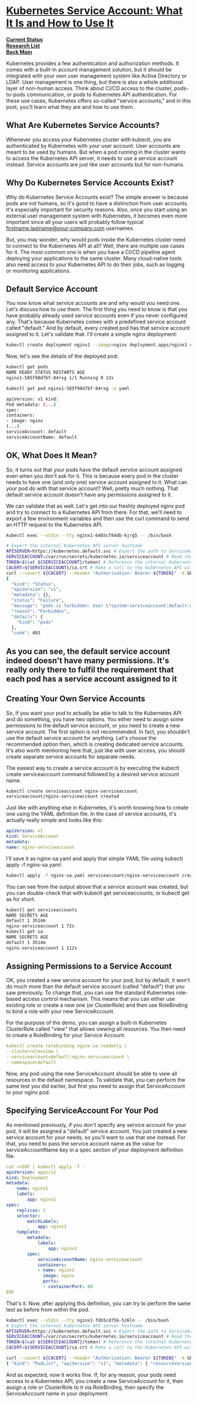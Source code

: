 # **[Kubernetes Service Account: What It Is and How to Use It](https://www.loft.sh/blog/kubernetes-service-account-what-it-is-and-how-to-use-it)**

**[Current Status](../../../../development/status/weekly/current_status.md)**\
**[Research List](../../../../research/research_list.md)**\
**[Back Main](../../../../README.md)**

Kubernetes provides a few authentication and authorization methods. It comes with a built-in account management solution, but it should be integrated with your own user management system like Active Directory or LDAP. User management is one thing, but there is also a whole additional layer of non-human access. Think about CI/CD access to the cluster, pods-to-pods communication, or pods to Kubernetes API authentication. For these use cases, Kubernetes offers so-called "service accounts," and in this post, you'll learn what they are and how to use them.

## What Are Kubernetes Service Accounts?

Whenever you access your Kubernetes cluster with kubectl, you are authenticated by Kubernetes with your user account. User accounts are meant to be used by humans. But when a pod running in the cluster wants to access the Kubernetes API server, it needs to use a service account instead. Service accounts are just like user accounts but for non-humans.

## Why Do Kubernetes Service Accounts Exist?

Why do Kubernetes Service Accounts exist? The simple answer is because pods are not humans, so it's good to have a distinction from user accounts. It's especially important for security reasons. Also, once you start using an external user management system with Kubernetes, it becomes even more important since all your users will probably follow typical <firstname.lastname@your-company.com> usernames.

But, you may wonder, why would pods inside the Kubernetes cluster need to connect to the Kubernetes API at all? Well, there are multiple use cases for it. The most common one is when you have a CI/CD pipeline agent deploying your applications to the same cluster. Many cloud-native tools also need access to your Kubernetes API to do their jobs, such as logging or monitoring applications.

## Default Service Account

You now know what service accounts are and why would you need one. Let's discuss how to use them. The first thing you need to know is that you have probably already used service accounts even if you never configured any. That's because Kubernetes comes with a predefined service account called "default." And by default, every created pod has that service account assigned to it. Let's validate that. I'll create a simple nginx deployment:

```bash
kubectl create deployment nginx1 --image=nginx deployment.apps/nginx1 created 
```

Now, let's see the details of the deployed pod:

```bash
kubectl get pods 
NAME READY STATUS RESTARTS AGE 
nginx1-585f98d7bf-84rxg 1/1 Running 0 12s 

kubectl get pod nginx1-585f98d7bf-84rxg -o yaml 

apiVersion: v1 kind: 
Pod metadata: (...) 
spec: 
containers: 
- image: nginx 
(...) 
serviceAccount: default 
serviceAccountName: default
```

## OK, What Does It Mean?

So, it turns out that your pods have the default service account assigned even when you don't ask for it. This is because every pod in the cluster needs to have one (and only one) service account assigned to it. What can your pod do with that service account? Well, pretty much nothing. That default service account doesn't have any permissions assigned to it.

We can validate that as well. Let's get into our freshly deployed nginx pod and try to connect to a Kubernetes API from there. For that, we'll need to export a few environment variables and then use the curl command to send an HTTP request to the Kubernetes API.

```bash
kubectl exec --stdin --tty nginx1-6485cf84db-kjrg5 -- /bin/bash

# Export the internal Kubernetes API server hostname 
APISERVER=https://kubernetes.default.svc # Export the path to ServiceAccount mount directory 
SERVICEACCOUNT=/var/run/secrets/kubernetes.io/serviceaccount # Read the ServiceAccount bearer token 
TOKEN=$(cat ${SERVICEACCOUNT}/token) # Reference the internal Kubernetes certificate authority (CA) 
CACERT=${SERVICEACCOUNT}/ca.crt # Make a call to the Kubernetes API with TOKEN 
curl --cacert ${CACERT} --header "Authorization: Bearer ${TOKEN}" -X GET ${APISERVER}/api/v1/namespaces/default/pods 
{
  "kind": "Status",
  "apiVersion": "v1",
  "metadata": {},
  "status": "Failure",
  "message": "pods is forbidden: User \"system:serviceaccount:default:default\" cannot list resource \"pods\" in API group \"\" in the namespace \"default\"",
  "reason": "Forbidden",
  "details": {
    "kind": "pods"
  },
  "code": 403
```

## As you can see, the default service account indeed doesn't have many permissions. It's really only there to fulfil the requirement that each pod has a service account assigned to it

## Creating Your Own Service Accounts

So, if you want your pod to actually be able to talk to the Kubernetes API and do something, you have two options. You either need to assign some permissions to the default service account, or you need to create a new service account. The first option is not recommended. In fact, you shouldn't use the default service account for anything. Let's choose the recommended option then, which is creating dedicated service accounts. It's also worth mentioning here that, just like with user access, you should create separate service accounts for separate needs.

The easiest way to create a service account is by executing the kubectl create serviceaccount command followed by a desired service account name.

```bash
kubectl create serviceaccount nginx-serviceaccount 
serviceaccount/nginx-serviceaccount created 
```

Just like with anything else in Kubernetes, it's worth knowing how to create one using the YAML definition file. In the case of service accounts, it's actually really simple and looks like this:

```yaml
apiVersion: v1 
kind: ServiceAccount 
metadata: 
name: nginx-serviceaccount 
```

I'll save it as nginx-sa.yaml and apply that simple YAML file using kubectl apply -f nginx-sa.yaml:

```bash
kubectl apply -f nginx-sa.yaml serviceaccount/nginx-serviceaccount created
```

You can see from the output above that a service account was created, but you can double-check that with kubectl get serviceaccounts, or kubectl get as for short.

```bash
kubectl get serviceaccounts 
NAME SECRETS AGE 
default 1 3h14m 
nginx-serviceaccount 1 72s 
kubectl get sa 
NAME SECRETS AGE 
default 1 3h14m 
nginx-serviceaccount 1 112s 
```

## Assigning Permissions to a Service Account

OK, you created a new service account for your pod, but by default, it won't do much more than the default service account (called "default") that you saw previously. To change that, you can use the standard Kubernetes role-based access control mechanism. This means that you can either use existing role or create a new one (or ClusterRole) and then use RoleBinding to bind a role with your new ServiceAccount.

For the purpose of the demo, you can assign a built-in Kubernetes ClusterRole called "view" that allows viewing all resources. You then need to create a RoleBinding for your Service Account.

```yaml
kubectl create rolebinding nginx-sa-readonly \
--clusterrole=view \
--serviceaccount=default:nginx-serviceaccount \
--namespace=default 
```

Now, any pod using the new ServiceAccount should be able to view all resources in the default namespace. To validate that, you can perform the same test you did earlier, but first you need to assign that ServiceAccount to your nginx pod.

## Specifying ServiceAccount For Your Pod

As mentioned previously, if you don't specify any service account for your pod, it will be assigned a "default" service account. You just created a new service account for your needs, so you'll want to use that one instead. For that, you need to pass the service account name as the value for serviceAccountName key in a spec section of your deployment definition file.

```yaml
cat <<EOF | kubectl apply -f -
apiVersion: apps/v1 
kind: Deployment 
metadata: 
    name: nginx1 
    labels: 
        app: nginx1 
spec: 
    replicas: 2 
    selector: 
        matchLabels: 
            app: nginx1 
    template: 
        metadata: 
            labels: 
                app: nginx1 
        spec: 
            serviceAccountName: nginx-serviceaccount 
            containers: 
            - name: nginx1 
              image: nginx 
              ports: 
              - containerPort: 80
EOF
```

That's it. Now, after applying this definition, you can try to perform the same test as before from within the pod.

```bash
kubectl exec --stdin --tty nginx1-fdb5cd75b-5z6ln -- /bin/bash
# Export the internal Kubernetes API server hostname 
APISERVER=https://kubernetes.default.svc # Export the path to ServiceAccount mount directory 
SERVICEACCOUNT=/var/run/secrets/kubernetes.io/serviceaccount # Read the ServiceAccount bearer token 
TOKEN=$(cat ${SERVICEACCOUNT}/token) # Reference the internal Kubernetes certificate authority (CA) 
CACERT=${SERVICEACCOUNT}/ca.crt # Make a call to the Kubernetes API with TOKEN 

curl --cacert ${CACERT} --header "Authorization: Bearer ${TOKEN}" -X GET ${APISERVER}/api/v1/namespaces/default/pods 
{ "kind": "PodList", "apiVersion": "v1", "metadata": { "resourceVersion": "52233" }, "items": [ { "metadata": { "name": "nginx1-65448895f9-5j6b6", "generateName": "nginx1-65448895f9-", "namespace": "default", "uid": "b09bfa93-a388-4cd9-9495-131f620613d0", "resourceVersion": "49536", (...) 
```

And as expected, now it works fine. If, for any reason, your pods need access to a Kubernetes API, you create a new ServiceAccount for it, then assign a role or ClusterRole to it via RoleBinding, then specify the ServiceAccount name in your deployment.
